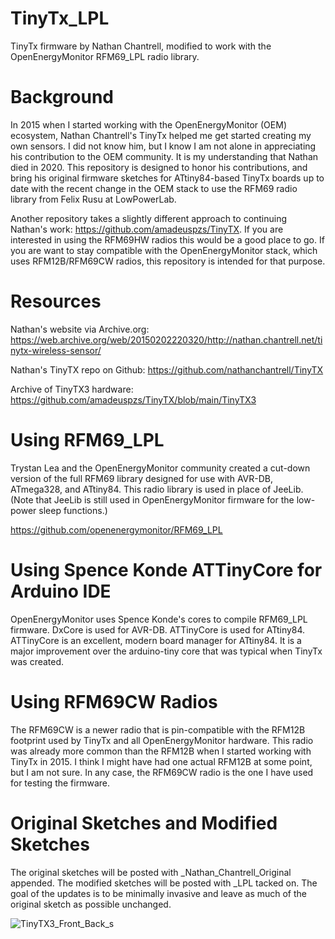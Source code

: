 # TinyTx_LPL
TinyTx firmware by Nathan Chantrell, modified to work with the OpenEnergyMonitor RFM69_LPL radio library.

# Background
In 2015 when I started working with the OpenEnergyMonitor (OEM) ecosystem, Nathan Chantrell's TinyTx helped me get started creating my own sensors. I did not know him, but I know I am not alone in appreciating his contribution to the OEM community. It is my understanding that Nathan died in 2020. This repository is designed to honor his contributions, and bring his original firmware sketches for ATtiny84-based TinyTx boards up to date with the recent change in the OEM stack to use the RFM69 radio library from Felix Rusu at LowPowerLab. 

Another repository takes a slightly different approach to continuing Nathan's work: https://github.com/amadeuspzs/TinyTX. If you are interested in using the RFM69HW radios this would be a good place to go. If you are want to stay compatible with the OpenEnergyMonitor stack, which uses RFM12B/RFM69CW radios, this repository is intended for that purpose.

# Resources
Nathan's website via Archive.org: https://web.archive.org/web/20150202220320/http://nathan.chantrell.net/tinytx-wireless-sensor/

Nathan's TinyTX repo on Github: https://github.com/nathanchantrell/TinyTX

Archive of TinyTX3 hardware: https://github.com/amadeuspzs/TinyTX/blob/main/TinyTX3

# Using RFM69_LPL
Trystan Lea and the OpenEnergyMonitor community created a cut-down version of the full RFM69 library designed for use with AVR-DB, ATmega328, and ATtiny84. This radio library is used in place of JeeLib. (Note that JeeLib is still used in OpenEnergyMonitor firmware for the low-power sleep functions.)

https://github.com/openenergymonitor/RFM69_LPL

# Using Spence Konde ATTinyCore for Arduino IDE
OpenEnergyMonitor uses Spence Konde's cores to compile RFM69_LPL firmware. DxCore is used for AVR-DB. ATTinyCore is used for ATtiny84. ATTinyCore is an excellent, modern board manager for ATtiny84. It is a major improvement over the arduino-tiny core that was typical when TinyTx was created.

# Using RFM69CW Radios
The RFM69CW is a newer radio that is pin-compatible with the RFM12B footprint used by TinyTx and all OpenEnergyMonitor hardware. This radio was already more common than the RFM12B when I started working with TinyTx in 2015. I think I might have had one actual RFM12B at some point, but I am not sure. In any case, the RFM69CW radio is the one I have used for testing the firmware.

# Original Sketches and Modified Sketches
The original sketches will be posted with _Nathan_Chantrell_Original appended. The modified sketches will be posted with _LPL tacked on. The goal of the updates is to be minimally invasive and leave as much of the original sketch as possible unchanged.

![TinyTX3_Front_Back_s](https://github.com/brandock/TinyTx_LPL/assets/17953028/662c0414-b3f3-4194-8896-3826b442ee06)
